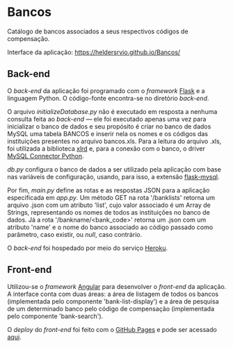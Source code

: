 # Bancos

Catálogo de bancos associados a seus respectivos códigos de compensação.

Interface da aplicação: https://heldersrvio.github.io/Bancos/

## Back-end

O *back-end* da aplicação foi programado com o *framework* [Flask](https://flask.palletsprojects.com/en/2.0.x/) e a linguagem Python. O código-fonte encontra-se no diretório *back-end*.

O arquivo *initializeDatabase.py* não é executado em resposta a nenhuma consulta feita ao *back-end* — ele foi executado apenas uma vez para inicializar o banco de dados e seu propósito é criar no banco de dados MySQL uma tabela BANCOS e inserir nela os nomes e os códigos das instituições presentes no arquivo bancos.xls. Para a leitura do arquivo .xls, foi utilizada a biblioteca [xlrd](https://xlrd.readthedocs.io/en/latest/#) e, para a conexão com o banco, o driver [MySQL Connector Python](https://dev.mysql.com/doc/connector-python/en/).

*db.py* configura o banco de dados a ser utilizado pela aplicação com base nas variáveis de configuração, usando, para isso, a extensão [flask-mysql](https://flask-mysql.readthedocs.io/en/stable/).

Por fim, *main.py* define as rotas e as respostas JSON para a aplicação especificada em *app.py*. Um método GET na rota '/banklists' retorna um arquivo .json com um atributo 'list', cujo valor associado é um Array de Strings, representando os nomes de todos as instituições no banco de dados. Já a rota '/bankname/<bank_code>' retorna um .json com um atributo 'name' e o nome do banco associado ao código passado como parâmetro, caso existir, ou *null*, caso contrário.

O *back-end* foi hospedado por meio do serviço [Heroku](https://heroku.com).

## Front-end

Utilizou-se o *framework* [Angular](https://angular.io) para desenvolver o *front-end* da aplicação. A interface conta com duas áreas: a área de listagem de todos os bancos (implementada pelo componente 'bank-list-display') e a área de pesquisa de um determinado banco pelo código de compensação (implementada pelo componente 'bank-search').

O *deploy* do *front-end* foi feito com o [GitHub Pages](https://pages.github.com) e pode ser acessado [aqui](https://heldersrvio.github.io/Bancos/).